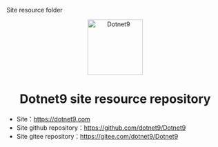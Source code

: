 Site resource folder
<p align="center">
  <a href="https://dotnet9.com">
    <img src="https://lequ.co/site/logo.png" width="128" height="128" alt="Dotnet9">
  </a>
</p>

<h1 align="center">Dotnet9 site resource repository</h1>

- Site：https://dotnet9.com
- Site github repository：https://github.com/dotnet9/Dotnet9
- Site gitee repository：https://gitee.com/dotnet9/Dotnet9